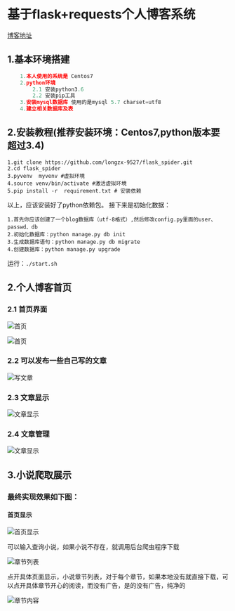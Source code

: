 # 基于flask+requests个人博客系统

[博客地址](http://47.96.119.139)

## 1.基本环境搭建

```python
    1.本人使用的系统是 Centos7
    2.python环境
        2.1 安装python3.6
        2.2 安装pip工具
    3.安装mysql数据库 使用的是mysql 5.7 charset=utf8
    4.建立相关数据库及表
```

## 2.安装教程(推荐安装环境：Centos7,python版本要超过3.4)

    1.git clone https://github.com/longzx-9527/flask_spider.git
    2.cd flask_spider
    3.pyvenv  myvenv #虚拟环境
    4.source venv/bin/activate #激活虚拟环境
    5.pip install -r  requirement.txt # 安装依赖

以上，应该安装好了python依赖包。
接下来是初始化数据：

    1.首先你应该创建了一个blog数据库（utf-8格式）,然后修改config.py里面的user、passwd、db
    2.初始化数据库：python manage.py db init
    3.生成数据库语句：python manage.py db migrate
    4.创建数据库：python manage.py upgrade

运行：`./start.sh`

## 2.个人博客首页

### 2.1 首页界面

![首页](https://images2018.cnblogs.com/blog/1339195/201804/1339195-20180421191246312-1031301812.png)

![首页](https://images2018.cnblogs.com/blog/1339195/201804/1339195-20180421191428100-352502656.png)

### 2.2 可以发布一些自己写的文章

![写文章](https://images2018.cnblogs.com/blog/1339195/201804/1339195-20180420101341637-1481677605.png)

### 2.3 文章显示

![文章显示](https://images2018.cnblogs.com/blog/1339195/201804/1339195-20180421191528180-222376656.png)

### 2.4 文章管理

![文章显示](https://images2018.cnblogs.com/blog/1339195/201804/1339195-20180421191718709-1351293168.png)

## 3.小说爬取展示

### 最终实现效果如下图：

#### 首页显示

![首页显示](https://images2018.cnblogs.com/blog/1339195/201804/1339195-20180418232426530-100667854.png)

可以输入查询小说，如果小说不存在，就调用后台爬虫程序下载

![章节列表](https://images2018.cnblogs.com/blog/1339195/201804/1339195-20180418232908530-1212209202.png)

点开具体页面显示，小说章节列表，对于每个章节，如果本地没有就直接下载，可以点开具体章节开心的阅读，而没有广告，是的没有广告，纯净的

![章节内容](https://images2018.cnblogs.com/blog/1339195/201804/1339195-20180418233105974-334389035.png)
